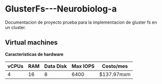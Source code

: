 # GlusterFs---Neurobiolog-a
Documentacion de proyecto prueba para la implementacion de gluster fs en un cluster.

## Virtual machines

**Caracteristicas de hardware**

| vCPUs | RAM | Data Disk | Max IOPS | Costo/mes  |
| :---- | :-- | :-------- | :------- | ---------- |
| 4     | 16  | 8         | 6400     | $137.97mxm |

